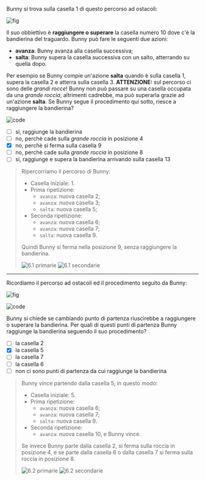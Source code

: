 Bunny si trova sulla casella $1$ di questo percorso ad ostacoli:

![fig](fig.asy)

Il suo obbiettivo è **raggiungere o superare** la casella numero $10$ dove c'è la bandierina del traguardo.
Bunny può fare le seguenti due azioni:
+ **avanza**: Bunny avanza alla casella successiva;
+ **salta**: Bunny supera la casella successiva con un salto, atterrando su quella dopo.

Per esempio se Bunny compie un'azione **salta** quando è sulla casella $1$, supera la casella $2$ e atterra sulla casella $3$.
**ATTENZIONE:** sul percorso ci sono delle *grandi rocce*! Bunny non può passare su una casella occupata da una *grande roccia*, altrimenti cadrebbe, ma può superarla grazie ad un'azione **salta**.
Se Bunny segue il procedimento qui sotto, riesce a raggiungere la bandierina?

![code](code.asy)

- [ ] si, raggiunge la bandierina
- [ ] no, perchè cade sulla *grande roccia* in posizione $4$
- [x] no, perchè si ferma sulla casella $9$
- [ ] no, perchè cade sulla *grande roccia* in posizione $8$
- [ ] si, raggiunge e supera la bandierina arrivando sulla casella $13$

> Ripercorriamo il percorso di Bunny:
>
> - Casella iniziale: $1$.
> - Prima ripetizione:
>   - `avanza`: nuova casella $2$;
>   - `avanza`: nuova casella $3$;
>   - `salta`: nuova casella $5$;
> - Seconda ripetizione:
>   - `avanza`: nuova casella $6$;
>   - `avanza`: nuova casella $7$;
>   - `salta`: nuova casella $9$.
>
> Quindi Bunny si ferma nella posizione $9$, senza raggiungere la bandierina.
>
> ![6.1 primarie](6-1-primarie.asy)
> ![6.1 secondarie](6-1-secondarie.asy)

---

Ricordiamo il percorso ad ostacoli ed il procedimento seguito da Bunny:

![fig](fig.asy)

![code](code.asy)

Bunny si chiede se cambiando punto di partenza riuscirebbe a raggiungere o superare la bandierina. Per quali di questi punti di partenza Bunny raggiunge la bandierina seguendo il suo procedimento?


- [ ] la casella $2$
- [x] la casella $5$
- [ ] la casella $7$
- [ ] la casella $6$
- [ ] non ci sono punti di partenza da cui raggiunge la bandierina

> Bunny vince partendo dalla casella $5$, in questo modo:
>
> - Casella iniziale: $5$.
> - Prima ripetizione:
>   - `avanza`: nuova casella $6$;
>   - `avanza`: nuova casella $7$;
>   - `salta`: nuova casella $9$.
> - Seconda ripetizione:
>   - `avanza`: nuova casella $10$, e Bunny vince.
>
> Se invece Bunny parte dalla casella $2$, si ferma sulla roccia in posizione $4$, e se parte dalla casella $6$ o dalla casella $7$ si ferma sulla roccia in posizione $8$.
>
> ![6.2 primarie](6-2-primarie.asy)
> ![6.2 secondarie](6-2-secondarie.asy)
